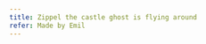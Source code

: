 ```yaml
---
title: Zippel the castle ghost is flying around
refer: Made by Emil
---
```

<figure class="bleed">
<img src="/img/emil-drawing/IMG_0972.jpg" alt="">
</figure>